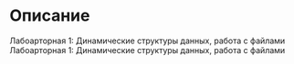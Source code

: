 # Описание
Лабоарторная 1: Динамические структуры данных, работа с файлами
Лабоарторная 1: Динамические структуры данных, работа с файлами
